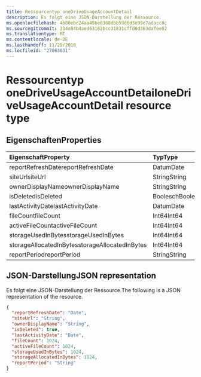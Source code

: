 ```yaml
---
title: Ressourcentyp oneDriveUsageAccountDetail
description: Es folgt eine JSON-Darstellung der Ressource.
ms.openlocfilehash: 4b80ebc24aa45be0368dbb59d6d3e99e7adacc8c
ms.sourcegitcommit: 334e84b4aed63162bcc31831cffd6d363dafee02
ms.translationtype: MT
ms.contentlocale: de-DE
ms.lasthandoff: 11/29/2018
ms.locfileid: "27063031"
---
```

# <a name="onedriveusageaccountdetail-resource-type"></a><span data-ttu-id="79eae-103">Ressourcentyp oneDriveUsageAccountDetail</span><span class="sxs-lookup"><span data-stu-id="79eae-103">oneDriveUsageAccountDetail resource type</span></span>

## <a name="properties"></a><span data-ttu-id="79eae-104">Eigenschaften</span><span class="sxs-lookup"><span data-stu-id="79eae-104">Properties</span></span>

| <span data-ttu-id="79eae-105">Eigenschaft</span><span class="sxs-lookup"><span data-stu-id="79eae-105">Property</span></span>                | <span data-ttu-id="79eae-106">Typ</span><span class="sxs-lookup"><span data-stu-id="79eae-106">Type</span></span>    |
| :---------------------- | :------ |
| <span data-ttu-id="79eae-107">reportRefreshDate</span><span class="sxs-lookup"><span data-stu-id="79eae-107">reportRefreshDate</span></span>       | <span data-ttu-id="79eae-108">Datum</span><span class="sxs-lookup"><span data-stu-id="79eae-108">Date</span></span>    |
| <span data-ttu-id="79eae-109">siteUrl</span><span class="sxs-lookup"><span data-stu-id="79eae-109">siteUrl</span></span>                 | <span data-ttu-id="79eae-110">String</span><span class="sxs-lookup"><span data-stu-id="79eae-110">String</span></span>  |
| <span data-ttu-id="79eae-111">ownerDisplayName</span><span class="sxs-lookup"><span data-stu-id="79eae-111">ownerDisplayName</span></span>        | <span data-ttu-id="79eae-112">String</span><span class="sxs-lookup"><span data-stu-id="79eae-112">String</span></span>  |
| <span data-ttu-id="79eae-113">isDeleted</span><span class="sxs-lookup"><span data-stu-id="79eae-113">isDeleted</span></span>               | <span data-ttu-id="79eae-114">Boolesch</span><span class="sxs-lookup"><span data-stu-id="79eae-114">Boolean</span></span> |
| <span data-ttu-id="79eae-115">lastActivityDate</span><span class="sxs-lookup"><span data-stu-id="79eae-115">lastActivityDate</span></span>        | <span data-ttu-id="79eae-116">Datum</span><span class="sxs-lookup"><span data-stu-id="79eae-116">Date</span></span>    |
| <span data-ttu-id="79eae-117">fileCount</span><span class="sxs-lookup"><span data-stu-id="79eae-117">fileCount</span></span>               | <span data-ttu-id="79eae-118">Int64</span><span class="sxs-lookup"><span data-stu-id="79eae-118">Int64</span></span>   |
| <span data-ttu-id="79eae-119">activeFileCount</span><span class="sxs-lookup"><span data-stu-id="79eae-119">activeFileCount</span></span>         | <span data-ttu-id="79eae-120">Int64</span><span class="sxs-lookup"><span data-stu-id="79eae-120">Int64</span></span>   |
| <span data-ttu-id="79eae-121">storageUsedInBytes</span><span class="sxs-lookup"><span data-stu-id="79eae-121">storageUsedInBytes</span></span>      | <span data-ttu-id="79eae-122">Int64</span><span class="sxs-lookup"><span data-stu-id="79eae-122">Int64</span></span>   |
| <span data-ttu-id="79eae-123">storageAllocatedInBytes</span><span class="sxs-lookup"><span data-stu-id="79eae-123">storageAllocatedInBytes</span></span> | <span data-ttu-id="79eae-124">Int64</span><span class="sxs-lookup"><span data-stu-id="79eae-124">Int64</span></span>   |
| <span data-ttu-id="79eae-125">reportPeriod</span><span class="sxs-lookup"><span data-stu-id="79eae-125">reportPeriod</span></span>            | <span data-ttu-id="79eae-126">String</span><span class="sxs-lookup"><span data-stu-id="79eae-126">String</span></span>  |

## <a name="json-representation"></a><span data-ttu-id="79eae-127">JSON-Darstellung</span><span class="sxs-lookup"><span data-stu-id="79eae-127">JSON representation</span></span>

<span data-ttu-id="79eae-128">Es folgt eine JSON-Darstellung der Ressource.</span><span class="sxs-lookup"><span data-stu-id="79eae-128">The following is a JSON representation of the resource.</span></span>

<!-- {
  "blockType": "resource",
  "@odata.type": "microsoft.graph.oneDriveUsageAccountDetail"
} -->

```json
{
  "reportRefreshDate": "Date", 
  "siteUrl": "String", 
  "ownerDisplayName": "String", 
  "isDeleted": true, 
  "lastActivityDate": "Date", 
  "fileCount": 1024, 
  "activeFileCount": 1024, 
  "storageUsedInBytes": 1024, 
  "storageAllocatedInBytes": 1024, 
  "reportPeriod": "String"
}
```

